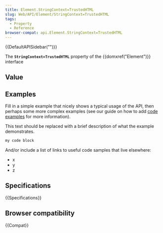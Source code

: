 ```yaml
---
title: Element.StringContext=TrustedHTML
slug: Web/API/Element/StringContext=TrustedHTML
tags:
  - Property
  - Reference
browser-compat: api.Element.StringContext=TrustedHTML
---
```

{{DefaultAPISidebar("")}}

The **`StringContext=TrustedHTML`** property of the {{domxref("Element")}} interface 

## Value



## Examples

Fill in a simple example that nicely shows a typical usage of the API, then perhaps some more complex examples (see our guide on how to add [code examples](/en-US/docs/MDN/Contribute/Structures/Code_examples) for more information).

This text should be replaced with a brief description of what the example demonstrates.

```js
my code block
```

And/or include a list of links to useful code samples that live elsewhere:

*   x
*   y
*   z

## Specifications

{{Specifications}}

## Browser compatibility

{{Compat}}


